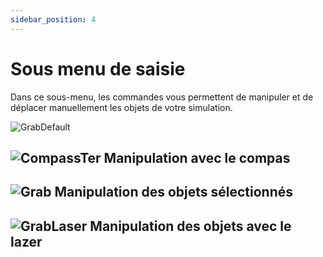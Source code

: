 ```yaml
---
sidebar_position: 4
---
```


# Sous menu de saisie

Dans ce sous-menu, les commandes vous permettent de manipuler et de déplacer manuellement les objets de votre simulation.

![GrabDefault](\img\manuel-vr-user\vrinterface\piemenu\grabDefault.png)

## ![CompassTer](\img\manuel-vr-user\manip-pc\icons\compassTer.png) Manipulation avec le compas

## ![Grab](\img\manuel-vr-user\manip-pc\icons\grab.png) Manipulation des objets sélectionnés

## ![GrabLaser](\img\manuel-vr-user\manip-pc\icons\grabLaser.png) Manipulation des objets avec le lazer
